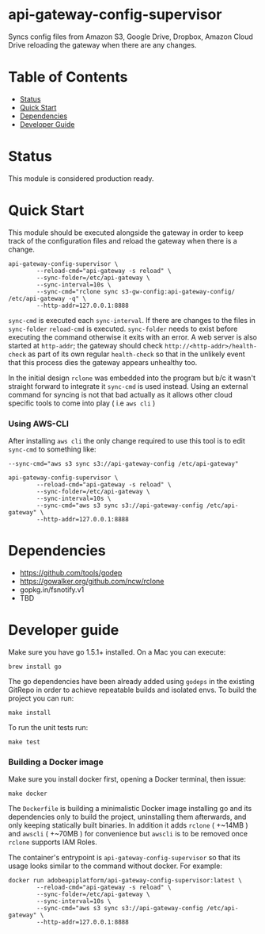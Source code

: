 # api-gateway-config-supervisor
Syncs config files from Amazon S3, Google Drive, Dropbox, Amazon Cloud Drive reloading the gateway when there are any changes.

Table of Contents
=================

* [Status](#status)
* [Quick Start](#quick-start)
* [Dependencies](#dependencies)
* [Developer Guide](#developer-guide)

Status
======
This module is considered production ready. 

Quick Start
============

This module should be executed alongside the gateway in order to keep track of the configuration files and reload the gateway when there is a change.

```
api-gateway-config-supervisor \
        --reload-cmd="api-gateway -s reload" \
        --sync-folder=/etc/api-gateway \
        --sync-interval=10s \
        --sync-cmd="rclone sync s3-gw-config:api-gateway-config/ /etc/api-gateway -q" \
        --http-addr=127.0.0.1:8888
```

`sync-cmd` is executed each `sync-interval`. If there are changes to the files in `sync-folder` `reload-cmd` is executed.
`sync-folder` needs to exist before executing the command otherwise it exits with an error.
A web server is also started at `http-addr`; the gateway should check `http://<http-addr>/health-check` as part of its own regular `health-check`
so that in the unlikely event that this process dies the gateway appears unhealthy too.

In the initial design `rclone` was embedded into the program but b/c it wasn't straight forward to integrate it `sync-cmd` is used instead.
Using an external command for syncing is not that bad actually as it allows other cloud specific tools to come into play ( i.e `aws cli` )

### Using AWS-CLI
After installing `aws cli` the only change required to use this tool is to edit `sync-cmd` to something like:
```
--sync-cmd="aws s3 sync s3://api-gateway-config /etc/api-gateway"
```

```
api-gateway-config-supervisor \
        --reload-cmd="api-gateway -s reload" \
        --sync-folder=/etc/api-gateway \
        --sync-interval=10s \
        --sync-cmd="aws s3 sync s3://api-gateway-config /etc/api-gateway" \
        --http-addr=127.0.0.1:8888
```

Dependencies
============

* https://github.com/tools/godep
* https://gowalker.org/github.com/ncw/rclone
* gopkg.in/fsnotify.v1
* TBD

Developer guide
===============

Make sure you have go 1.5.1+ installed. On a Mac you can execute:
```
brew install go
```

The go dependencies have been already added using `godeps` in the existing GitRepo in order to achieve repeatable builds and isolated envs.
To build the project you can run:

```
make install
```

To run the unit tests run:

```
make test
```

### Building a Docker image

Make sure you install docker first, opening a Docker terminal, then issue:

```
make docker
```

The `Dockerfile` is building a minimalistic Docker image installing go and its dependencies only to build the project, uninstalling them afterwards,
and only keeping statically built binaries. In addition it adds `rclone` ( +~14MB ) and `awscli` ( +~70MB ) for convenience but `awscli` is to be removed once `rclone` supports IAM Roles.

The container's entrypoint is `api-gateway-config-supervisor` so that its usage looks similar to the command without docker. For example:
```
docker run adobeapiplatform/api-gateway-config-supervisor:latest \
        --reload-cmd="api-gateway -s reload" \
        --sync-folder=/etc/api-gateway \
        --sync-interval=10s \
        --sync-cmd="aws s3 sync s3://api-gateway-config /etc/api-gateway" \
        --http-addr=127.0.0.1:8888
```